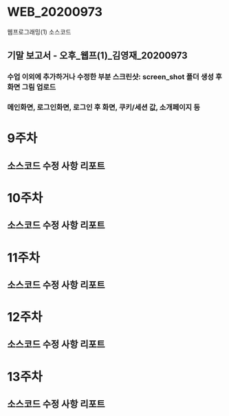# WEB_20200973
웹프로그래밍(1) 소스코드
## 기말 보고서 - 오후_웹프(1)_김영재_20200973
### 수업 이외에 추가하거나 수정한 부분 스크린샷: screen_shot 폴더 생성 후 화면 그림 업로드
### 메인화면, 로그인화면, 로그인 후 화면, 쿠키/세션 값, 소개페이지 등

# 9주차
## 소스코드 수정 사항 리포트

# 10주차
## 소스코드 수정 사항 리포트

# 11주차
## 소스코드 수정 사항 리포트

# 12주차
## 소스코드 수정 사항 리포트

# 13주차
## 소스코드 수정 사항 리포트

